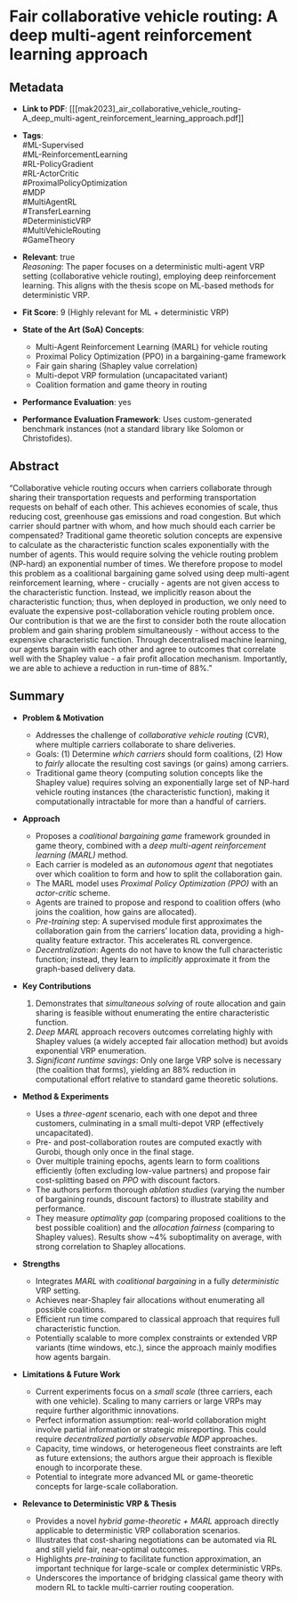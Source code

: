 # Fair collaborative vehicle routing: A deep multi-agent reinforcement learning approach

## Metadata
- **Link to PDF**: [[[mak2023]_air_collaborative_vehicle_routing-A_deep_multi-agent_reinforcement_learning_approach.pdf]] 
- **Tags**:  
  #ML-Supervised  
  #ML-ReinforcementLearning  
  #RL-PolicyGradient  
  #RL-ActorCritic  
  #ProximalPolicyOptimization  
  #MDP  
  #MultiAgentRL  
  #TransferLearning  
  #DeterministicVRP  
  #MultiVehicleRouting  
  #GameTheory  

- **Relevant**: true  
  *Reasoning*: The paper focuses on a deterministic multi-agent VRP setting (collaborative vehicle routing), employing deep reinforcement learning. This aligns with the thesis scope on ML-based methods for deterministic VRP.  
- **Fit Score**: 9 (Highly relevant for ML + deterministic VRP)  
- **State of the Art (SoA) Concepts**:  
  - Multi-Agent Reinforcement Learning (MARL) for vehicle routing  
  - Proximal Policy Optimization (PPO) in a bargaining-game framework  
  - Fair gain sharing (Shapley value correlation)  
  - Multi-depot VRP formulation (uncapacitated variant)  
  - Coalition formation and game theory in routing  
- **Performance Evaluation**: yes  
- **Performance Evaluation Framework**: Uses custom-generated benchmark instances (not a standard library like Solomon or Christofides).  

## Abstract
“Collaborative vehicle routing occurs when carriers collaborate through sharing their transportation requests and performing transportation requests on behalf of each other. This achieves economies of scale, thus reducing cost, greenhouse gas emissions and road congestion. But which carrier should partner with whom, and how much should each carrier be compensated? Traditional game theoretic solution concepts are expensive to calculate as the characteristic function scales exponentially with the number of agents. This would require solving the vehicle routing problem (NP-hard) an exponential number of times. We therefore propose to model this problem as a coalitional bargaining game solved using deep multi-agent reinforcement learning, where - crucially - agents are not given access to the characteristic function. Instead, we implicitly reason about the characteristic function; thus, when deployed in production, we only need to evaluate the expensive post-collaboration vehicle routing problem once. Our contribution is that we are the first to consider both the route allocation problem and gain sharing problem simultaneously - without access to the expensive characteristic function. Through decentralised machine learning, our agents bargain with each other and agree to outcomes that correlate well with the Shapley value - a fair profit allocation mechanism. Importantly, we are able to achieve a reduction in run-time of 88%.”

## Summary
- **Problem & Motivation**  
  - Addresses the challenge of *collaborative vehicle routing* (CVR), where multiple carriers collaborate to share deliveries.  
  - Goals: (1) Determine *which carriers* should form coalitions, (2) How to *fairly* allocate the resulting cost savings (or gains) among carriers.  
  - Traditional game theory (computing solution concepts like the Shapley value) requires solving an exponentially large set of NP-hard vehicle routing instances (the characteristic function), making it computationally intractable for more than a handful of carriers.

- **Approach**  
  - Proposes a *coalitional bargaining game* framework grounded in game theory, combined with a *deep multi-agent reinforcement learning (MARL)* method.  
  - Each carrier is modeled as an *autonomous agent* that negotiates over which coalition to form and how to split the collaboration gain.  
  - The MARL model uses *Proximal Policy Optimization (PPO)* with an *actor-critic* scheme.  
  - Agents are trained to propose and respond to coalition offers (who joins the coalition, how gains are allocated).  
  - *Pre-training* step: A supervised module first approximates the collaboration gain from the carriers’ location data, providing a high-quality feature extractor. This accelerates RL convergence.  
  - *Decentralization*: Agents do not have to know the full characteristic function; instead, they learn to *implicitly* approximate it from the graph-based delivery data.  

- **Key Contributions**  
  1. Demonstrates that *simultaneous solving* of route allocation and gain sharing is feasible without enumerating the entire characteristic function.  
  2. *Deep MARL* approach recovers outcomes correlating highly with Shapley values (a widely accepted fair allocation method) but avoids exponential VRP enumeration.  
  3. *Significant runtime savings*: Only one large VRP solve is necessary (the coalition that forms), yielding an 88% reduction in computational effort relative to standard game theoretic solutions.  

- **Method & Experiments**  
  - Uses a *three-agent* scenario, each with one depot and three customers, culminating in a small multi-depot VRP (effectively uncapacitated).  
  - Pre- and post-collaboration routes are computed exactly with Gurobi, though only once in the final stage.  
  - Over multiple training epochs, agents learn to form coalitions efficiently (often excluding low-value partners) and propose fair cost-splitting based on *PPO* with discount factors.  
  - The authors perform thorough *ablation studies* (varying the number of bargaining rounds, discount factors) to illustrate stability and performance.  
  - They measure *optimality gap* (comparing proposed coalitions to the best possible coalition) and the *allocation fairness* (comparing to Shapley values). Results show ~4% suboptimality on average, with strong correlation to Shapley allocations.

- **Strengths**  
  - Integrates *MARL* with *coalitional bargaining* in a fully *deterministic* VRP setting.  
  - Achieves near-Shapley fair allocations without enumerating all possible coalitions.  
  - Efficient run time compared to classical approach that requires full characteristic function.  
  - Potentially scalable to more complex constraints or extended VRP variants (time windows, etc.), since the approach mainly modifies how agents bargain.

- **Limitations & Future Work**  
  - Current experiments focus on a *small scale* (three carriers, each with one vehicle). Scaling to many carriers or large VRPs may require further algorithmic innovations.  
  - Perfect information assumption: real-world collaboration might involve partial information or strategic misreporting. This could require *decentralized partially observable MDP* approaches.  
  - Capacity, time windows, or heterogeneous fleet constraints are left as future extensions; the authors argue their approach is flexible enough to incorporate these.  
  - Potential to integrate more advanced ML or game-theoretic concepts for large-scale collaboration.

- **Relevance to Deterministic VRP & Thesis**  
  - Provides a novel *hybrid game-theoretic + MARL* approach directly applicable to deterministic VRP collaboration scenarios.  
  - Illustrates that cost-sharing negotiations can be automated via RL and still yield fair, near-optimal outcomes.  
  - Highlights *pre-training* to facilitate function approximation, an important technique for large-scale or complex deterministic VRPs.  
  - Underscores the importance of bridging classical game theory with modern RL to tackle multi-carrier routing cooperation.  
